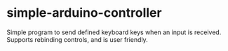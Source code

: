 # simple-arduino-controller
Simple program to send defined keyboard keys when an input is received. Supports rebinding controls, and is user friendly. 
